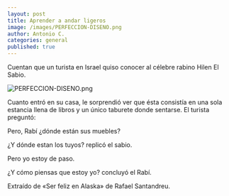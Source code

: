 ```yaml
---
layout: post
title: Aprender a andar ligeros
image: /images/PERFECCION-DISENO.png
author: Antonio C.
categories: general
published: true
---
```


Cuentan que un turista en Israel quiso conocer al célebre rabino Hilen El Sabio. 

![PERFECCION-DISENO.png]({{site.baseurl}}/images/PERFECCION-DISENO.png)

Cuanto entró en su casa, le sorprendió ver que ésta consistía en una sola estancia llena de libros y un único taburete donde sentarse. El turista preguntó:

Pero, Rabí ¿dónde están sus muebles?

¿Y dónde estan los tuyos? replicó el sabio.

Pero yo estoy de paso.

¿Y cómo piensas que estoy yo? concluyó el Rabí.

Extraído de «Ser feliz en Alaska» de Rafael Santandreu.

